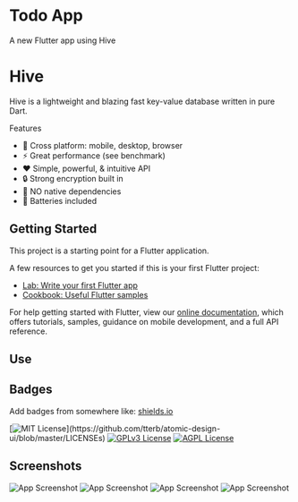 # Todo App

A new Flutter app using Hive

# Hive

Hive is a lightweight and blazing fast key-value database written in pure Dart.

Features

- 🚀 Cross platform: mobile, desktop, browser
- ⚡ Great performance (see benchmark)
- ❤️ Simple, powerful, & intuitive API
- 🔒 Strong encryption built in
- 🎈 NO native dependencies
- 🔋 Batteries included

## Getting Started

This project is a starting point for a Flutter application.

A few resources to get you started if this is your first Flutter project:

- [Lab: Write your first Flutter app](https://flutter.dev/docs/get-started/codelab)
- [Cookbook: Useful Flutter samples](https://flutter.dev/docs/cookbook)

For help getting started with Flutter, view our
[online documentation](https://flutter.dev/docs), which offers tutorials,
samples, guidance on mobile development, and a full API reference.

## Use

## Badges

Add badges from somewhere like: [shields.io](https://shields.io/)

[![MIT License](https://img.shields.io/apm/l/atomic-design-ui.svg?)](https://github.com/tterb/atomic-design-ui/blob/master/LICENSEs)
[![GPLv3 License](https://img.shields.io/badge/License-GPL%20v3-yellow.svg)](https://opensource.org/licenses/)
[![AGPL License](https://img.shields.io/badge/license-AGPL-blue.svg)](http://www.gnu.org/licenses/agpl-3.0)

## Screenshots

![App Screenshot](https://raw.githubusercontent.com/Naveenchand06/TodoApp-Hive/master/assets/screen1.png)
![App Screenshot](https://raw.githubusercontent.com/Naveenchand06/TodoApp-Hive/master/assets/screen2.png)
![App Screenshot](https://raw.githubusercontent.com/Naveenchand06/TodoApp-Hive/master/assets/screen3.png)
![App Screenshot](https://raw.githubusercontent.com/Naveenchand06/TodoApp-Hive/master/assets/screen4.png)
